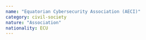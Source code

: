 ```yaml
---
name: "Equatorian Cybersecurity Association (AECI)"
category: civil-society
nature: "Association"
nationality: ECU
---
```

